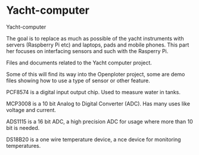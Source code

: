 # Yacht-computer
Yacht-computer

The goal is to replace as much as possible of the yacht instruments with servers (Raspberry Pi etc) and laptops, pads and mobile phones. This part her focuses on interfacing sensors and such with the Rasperry Pi.

Files and documents related to the Yacht computer project. 

Some of this will find its way into the Openploter project, some are demo files showing how to use a 
type of sensor or other feature.

PCF8574 is a digital input output chip. Used to measure water in tanks.

MCP3008 is a 10 bit Analog to Digital Converter (ADC). Has many uses like voltage and current.

ADS1115 is a 16 bit ADC, a high precision ADC for usage where more than 10 bit is needed. 

DS18B20 is a one wire temperature device, a nce device for monitoring temperatures.

